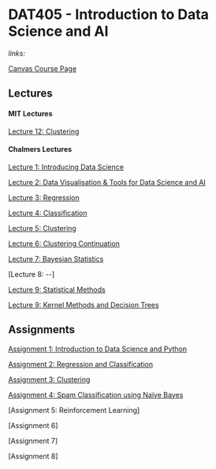 # DAT405 - Introduction to Data Science and AI

_links:_

[Canvas Course Page](https://chalmers.instructure.com/courses/10918)

## Lectures

#### MIT Lectures

[Lecture 12: Clustering](/lectures/mit-12-clustering.md)

#### Chalmers Lectures

[Lecture 1: Introducing Data Science](/lectures/lecture-1.md)

[Lecture 2: Data Visualisation & Tools for Data Science and AI](/lectures/lecture-2.md)

[Lecture 3: Regression](/lectures/lecture-3.md)

[Lecture 4: Classification](/lectures/lecture-4.md)

[Lecture 5: Clustering](/lectures/lecture-5.md)

[Lecture 6: Clustering Continuation](/lectures/lecture-6.md)

[Lecture 7: Bayesian Statistics](/lectures/lecture-7.md)

[Lecture 8: --]

[Lecture 9: Statistical Methods](/lectures/lecture-9.md)

[Lecture 9: Kernel Methods and Decision Trees](/lectures/lecture-10.md)

## Assignments

[Assignment 1: Introduction to Data Science and Python](/assignments/assignment-1/notebook.ipynb)

[Assignment 2: Regression and Classification](/assignments/assignment-2/)

[Assignment 3: Clustering](/assignments/assignment-3/)

[Assignment 4: Spam Classification using Naïve Bayes](/assignments/assignment-4/)

[Assignment 5: Reinforcement Learning]

[Assignment 6]

[Assignment 7]

[Assignment 8]
